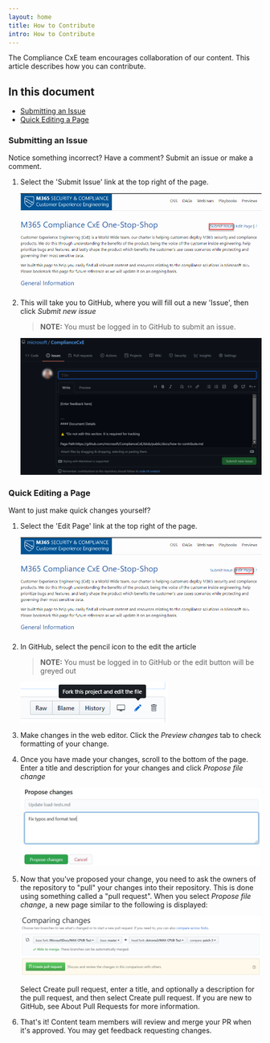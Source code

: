 ```yaml
---
layout: home
title: How to Contribute
intro: How to Contribute
---
```


The Compliance CxE team encourages collaboration of our content.  This article describes how you can contribute.

## In this document

* [Submitting an Issue](#submitting-an-issue)
* [Quick Editing a Page](#quick-editing-a-page)

### Submitting an Issue

Notice something incorrect? Have a comment? Submit an issue or make a comment.

1. Select the 'Submit Issue'  link at the top right of the page.

    ![](img\submitissue.png)

1. This will take you to GitHub, where you will fill out a new 'Issue', then click *Submit new issue*

    > **NOTE:** You must be logged in to GitHub to submit an issue.

    ![](img\submitissue-github.png)

### Quick Editing a Page

Want to just make quick changes yourself?

1. Select the 'Edit Page' link at the top right of the page.

    ![](img\editpage.png)

1. In GitHub, select the pencil icon to the edit the article

    > **NOTE:** You must be logged in to GitHub or the edit button will be greyed out

    ![](img\edit-icon.png)

1. Make changes in the web editor. Click the *Preview changes* tab to check formatting of your change.

1. Once you have made your changes, scroll to the bottom of the page. Enter a title and description for your changes and click *Propose file change*

    ![](img\propose-changes.png)

1. Now that you've proposed your change, you need to ask the owners of the repository to "pull" your changes into their repository. This is done using something called a "pull request". When you select *Propose file change*, a new page similar to the following is displayed:

    ![](img\create-pull-request.png)

    Select Create pull request, enter a title, and optionally a description for the pull request, and then select Create pull request. If you are new to GitHub, see About Pull Requests for more information.

1. That's it! Content team members will review and merge your PR when it's approved. You may get feedback requesting changes.